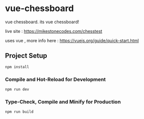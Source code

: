# vue-chessboard
vue chessboard. its vue chessboard!

live site : https://mikestonecodes.com/chesstest

uses vue , more info here : https://vuejs.org/guide/quick-start.html

## Project Setup

```sh
npm install
```

### Compile and Hot-Reload for Development

```sh
npm run dev
```

### Type-Check, Compile and Minify for Production

```sh
npm run build
```
